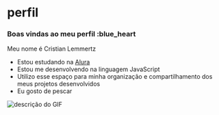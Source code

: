# perfil
### Boas vindas ao meu perfil :blue_heart

Meu nome é Cristian Lemmertz

- Estou estudando na [Alura](https://www.alura.com.br)
- Estou me desenvolvendo na linguagem JavaScript
- Utilizo esse espaço para minha organização e compartilhamento dos meus projetos desenvolvidos
- Eu gosto de pescar

![descrição do GIF](https://media.tenor.com/DlwwWBWR8j0AAAAM/fishing-viralhog.gif)
